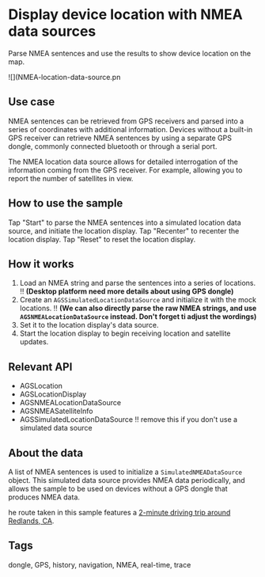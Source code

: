 # Display device location with NMEA data sources

Parse NMEA sentences and use the results to show device location on the map.

![](NMEA-location-data-source.pn

## Use case

NMEA sentences can be retrieved from GPS receivers and parsed into a series of coordinates with additional information. Devices without a built-in GPS receiver can retrieve NMEA sentences by using a separate GPS dongle, commonly connected bluetooth or through a serial port.

The NMEA location data source allows for detailed interrogation of the information coming from the GPS receiver. For example, allowing you to report the number of satellites in view.

## How to use the sample

Tap "Start" to parse the NMEA sentences into a simulated location data source, and initiate the location display. Tap "Recenter" to recenter the location display. Tap "Reset" to reset the location display.

## How it works

1. Load an NMEA string and parse the sentences into a series of locations. ‼️ **(Desktop platform need more details about using GPS dongle)**
2. Create an `AGSSimulatedLocationDataSource` and initialize it with the mock locations. ‼️ **(We can also directly parse the raw NMEA strings, and use `AGSNMEALocationDataSource` instead. Don't forget ti adjust the wordings)**
3. Set it to the location display's data source.
4. Start the location display to begin receiving location and satellite updates.

## Relevant API

* AGSLocation
* AGSLocationDisplay
* AGSNMEALocationDataSource
* AGSNMEASatelliteInfo
* AGSSimulatedLocationDataSource ‼️ remove this if you don't use a simulated data source

## About the data

A list of NMEA sentences is used to initialize a `SimulatedNMEADataSource` object. This simulated data source provides NMEA data periodically, and allows the sample to be used on devices without a GPS dongle that produces NMEA data.

he route taken in this sample features a [2-minute driving trip around Redlands, CA](https://arcgis.com/home/item.html?id=d5bad9f4fee9483791e405880fb466da).

## Tags
dongle, GPS, history, navigation, NMEA, real-time, trace
